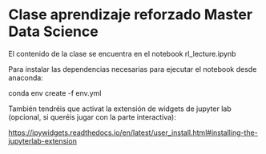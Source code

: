 # Clase aprendizaje reforzado Master Data Science

El contenido de la clase se encuentra en el notebook rl_lecture.ipynb

Para instalar las dependencias necesarias para ejecutar el notebook desde anaconda:

conda env create -f env.yml

También tendréis que activat la extensión de widgets de jupyter lab (opcional, si queréis jugar con la parte interactiva):

https://ipywidgets.readthedocs.io/en/latest/user_install.html#installing-the-jupyterlab-extension
